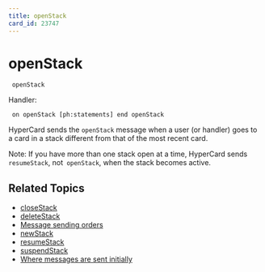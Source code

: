 ```yaml
---
title: openStack
card_id: 23747
---
```


# openStack

<code><pre>
openStack
</pre></code>

Handler:

<code><pre>
on openStack
  [ph:statements]
end openStack
</pre></code>

HyperCard sends the <code>openStack</code> message when a user (or handler) goes to a card in a stack different from that of the most recent card. 

Note: If you have more than one stack open at a time, HyperCard sends <code>resumeStack</code>, not<code> openStack</code>, when the stack becomes active. 


## Related Topics

* [closeStack](/HyperTalkReference/systemmessages/closeStack)
* [deleteStack](/HyperTalkReference/systemmessages/deleteStack)
* [Message sending orders](/HyperTalkReference/systemmessages/Message-sending-orders)
* [newStack](/HyperTalkReference/systemmessages/newStack)
* [resumeStack](/HyperTalkReference/systemmessages/resumeStack)
* [suspendStack](/HyperTalkReference/systemmessages/suspendStack)
* [Where messages are sent initially](/HyperTalkReference/systemmessages/Where-messages-are-sent-initially)
